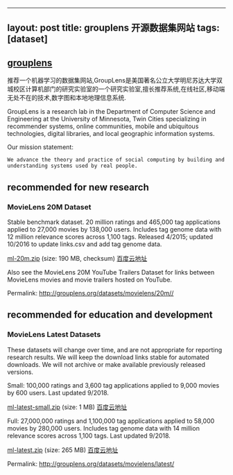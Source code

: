 
--- 
layout: post
title: grouplens 开源数据集网站
tags: [dataset]
---

## [grouplens](https://grouplens.org/datasets)

推荐一个机器学习的数据集网站,GroupLens是美国著名公立大学明尼苏达大学双城校区计算机部门的研究实验室的一个研究实验室,擅长推荐系统,在线社区,移动端无处不在的技术,数字图和本地地理信息系统.

GroupLens is a research lab in the Department of Computer Science and Engineering at the University of Minnesota, Twin Cities specializing in recommender systems, online communities, mobile and ubiquitous technologies, digital libraries, and local geographic information systems.

Our mission statement:

    We advance the theory and practice of social computing by building and understanding systems used by real people.

## recommended for new research

### MovieLens 20M Dataset

Stable benchmark dataset. 20 million ratings and 465,000 tag applications applied to 27,000 movies by 138,000 users. Includes tag genome data with 12 million relevance scores across 1,100 tags. Released 4/2015; updated 10/2016 to update links.csv and add tag genome data.

[ml-20m.zip](http://files.grouplens.org/datasets/movielens/ml-20m.zip) (size: 190 MB, checksum)
[百度云地址](https://pan.baidu.com/s/1rcxTOCj46qLW-uWD66xnLw)

Also see the MovieLens 20M YouTube Trailers Dataset for links between MovieLens movies and movie trailers hosted on YouTube.

Permalink: <http://grouplens.org/datasets/movielens/20m//>

## recommended for education and development

### MovieLens Latest Datasets

These datasets will change over time, and are not appropriate for reporting research results. We will keep the download links stable for automated downloads. We will not archive or make available previously released versions.

Small: 100,000 ratings and 3,600 tag applications applied to 9,000 movies by 600 users. Last updated 9/2018.

[ml-latest-small.zip](http://files.grouplens.org/datasets/movielens/ml-latest-small.zip) (size: 1 MB)
[百度云地址](https://pan.baidu.com/s/1pz7iX2VddgM1wuRDDmj-_w)

Full: 27,000,000 ratings and 1,100,000 tag applications applied to 58,000 movies by 280,000 users. Includes tag genome data with 14 million relevance scores across 1,100 tags. Last updated 9/2018.

[ml-latest.zip](http://files.grouplens.org/datasets/movielens/ml-latest.zip) (size: 265 MB)
[百度云地址](https://pan.baidu.com/s/1ZK1f76VYR6xGJPPKmSTxww)

Permalink: http://grouplens.org/datasets/movielens/latest/